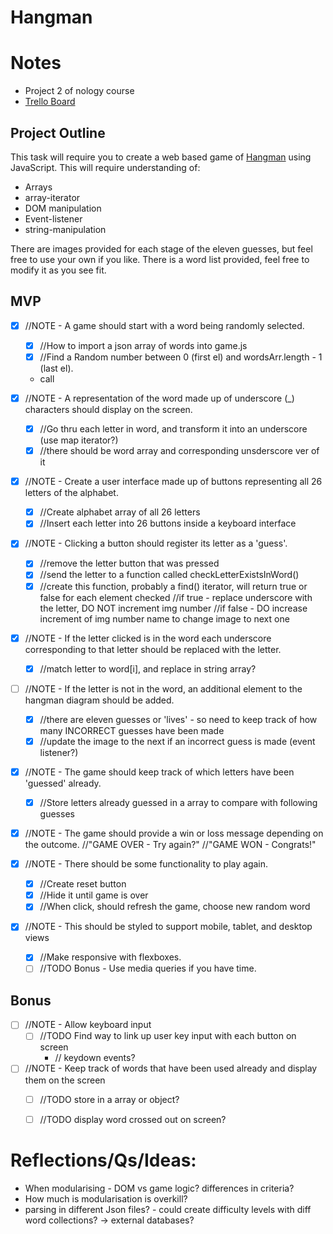 # Hangman

# Notes
- Project 2 of nology course
- [Trello Board](https://trello.com/b/1LV8Uym8/hangman)


## Project Outline

This task will require you to create a web based game of [Hangman](https://en.wikipedia.org/wiki/Hangman_\(game\)) using JavaScript.
This will require understanding of:

- Arrays
- array-iterator
- DOM manipulation
- Event-listener
- string-manipulation

There are images provided for each stage of the eleven guesses, but feel free to use your own if you like. There is a word list provided, feel free to modify it as you see fit.

## MVP

- [x] //NOTE -  A game should start with a word being randomly selected.
    - [x] //How to import a json array of words into game.js
    - [x] //Find a Random number between 0 (first el) and wordsArr.length - 1 (last el).
    - call

- [x] //NOTE - A representation of the word made up of underscore (_) characters should display on the screen.
    - [x] //Go thru each letter in word, and transform it into an underscore (use map iterator?)
    - [x] //there should be word array and corresponding unsderscore ver of it

- [x] //NOTE - Create a user interface made up of buttons representing all 26 letters of the alphabet.
    - [x] //Create alphabet array of all 26 letters
    - [x] //Insert each letter into 26 buttons inside a keyboard interface

- [x] //NOTE - Clicking a button should register its letter as a 'guess'.
    - [x] //remove the letter button that was pressed
    - [x] //send the letter to a function called checkLetterExistsInWord()
    - [x] //create this function, probably a find() iterator, will return true or false for each element checked
        //if true - replace underscore with the letter, DO NOT increment img number
        //if false - DO increase increment of img number name to change image to next one

- [x] //NOTE - If the letter clicked is in the word each underscore corresponding to that letter should be replaced with the letter.
    - [x] //match letter to word[i], and replace in string array?

- [ ] //NOTE - If the letter is not in the word, an additional element to the hangman diagram should be added.
    - [x] //there are eleven guesses or 'lives' - so need to keep track of how many INCORRECT guesses have been made 
    - [x] //update the image to the next if an incorrect guess is made (event listener?)

- [x] //NOTE - The game should keep track of which letters have been 'guessed' already.
    - [x] //Store letters already guessed in a array to compare with following guesses

- [x] //NOTE - The game should provide a win or loss message depending on the outcome.
    //"GAME OVER - Try again?"
    //"GAME WON - Congrats!"

- [x] //NOTE - There should be some functionality to play again.
    - [x] //Create reset button
    - [x] //Hide it until game is over
    - [x] //When click, should refresh the game, choose new random word

- [x] //NOTE - This should be styled to support mobile, tablet, and desktop views
    - [x] //Make responsive with flexboxes.
    - [ ] //TODO Bonus - Use media queries if you have time.

## Bonus

- [ ] //NOTE - Allow keyboard input
    - [ ] //TODO Find way to link up user key input with each button on screen
      - // keydown events?

- [ ] //NOTE - Keep track of words that have been used already and display them on the screen
    - [ ] //TODO  store in a array or object?
    - [ ] //TODO display word crossed out on screen?



# Reflections/Qs/Ideas:
- When modularising - DOM vs game logic? differences in criteria?
- How much is modularisation is overkill?
- parsing in different Json files? - could create difficulty levels with diff word collections? -> external databases?


    
